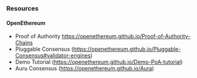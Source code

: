 ### Resources

#### OpenEthereum

- Proof of Authority https://openethereum.github.io/Proof-of-Authority-Chains
- Pluggable Consensus (https://openethereum.github.io/Pluggable-Consensus#validator-engines)
- Demo Tutorial (https://openethereum.github.io/Demo-PoA-tutorial)
- Auru Consensus (https://openethereum.github.io/Aura)
